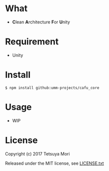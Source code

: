 # What

* **C**lean **A**rchitecture **F**or **U**nity

# Requirement

* Unity

# Install

```shell
$ npm install github:umm-projects/cafu_core
```

# Usage

* WIP

# License

Copyright (c) 2017 Tetsuya Mori

Released under the MIT license, see [LICENSE.txt](LICENSE.txt)

